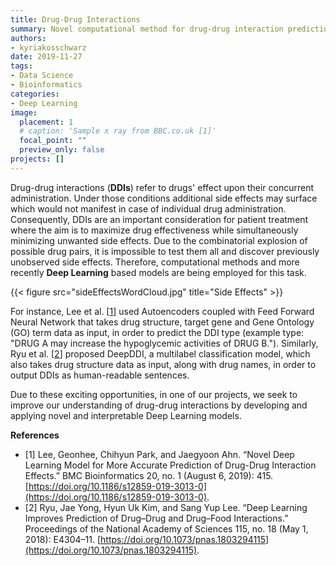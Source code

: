 ```yaml
---
title: Drug-Drug Interactions
summary: Novel computational method for drug-drug interaction predictions which are an important consideration for patient treatment.
authors: 
- kyriakosschwarz
date: 2019-11-27
tags: 
- Data Science
- Bioinformatics
categories:
- Deep Learning
image:
  placement: 1
  # caption: 'Sample x ray from BBC.co.uk [1]'
  focal_point: ""
  preview_only: false
projects: []
---
```


Drug-drug interactions (**DDIs**) refer to drugs' effect upon their concurrent administration. Under those conditions additional side effects may surface which would not manifest in case of individual drug administration. Consequently, DDIs are an important consideration for patient treatment where the aim is to maximize drug effectiveness while simultaneously minimizing unwanted side effects. Due to the combinatorial explosion of possible drug pairs, it is impossible to test them all and discover previously unobserved side effects. Therefore, computational methods and more recently **Deep Learning** based models are being employed for this task. 

{{< figure src="sideEffectsWordCloud.jpg" title="Side Effects" >}}

For instance, Lee et al. [[1](https://doi.org/10.1186/s12859-019-3013-0)] used Autoencoders coupled with Feed Forward Neural Network that takes drug structure, target gene and Gene Ontology (GO) term data as input, in order to predict the DDI type (example type: "DRUG A may increase the hypoglycemic activities of DRUG B."). Similarly, Ryu et al. [[2](https://doi.org/10.1073/pnas.1803294115)] proposed DeepDDI, a multilabel classification model, which also takes drug structure data as input, along with drug names, in order to output DDIs as human-readable sentences.

Due to these exciting opportunities, in one of our projects, we seek to improve our understanding of drug-drug interactions by developing and applying novel and interpretable Deep Learning models.

**References**

- [1] Lee, Geonhee, Chihyun Park, and Jaegyoon Ahn. “Novel Deep Learning Model for More Accurate Prediction of Drug-Drug Interaction Effects.” BMC Bioinformatics 20, no. 1 (August 6, 2019): 415. [https://doi.org/10.1186/s12859-019-3013-0](https://doi.org/10.1186/s12859-019-3013-0).
- [2] Ryu, Jae Yong, Hyun Uk Kim, and Sang Yup Lee. “Deep Learning Improves Prediction of Drug–Drug and Drug–Food Interactions.” Proceedings of the National Academy of Sciences 115, no. 18 (May 1, 2018): E4304–11. [https://doi.org/10.1073/pnas.1803294115](https://doi.org/10.1073/pnas.1803294115).
